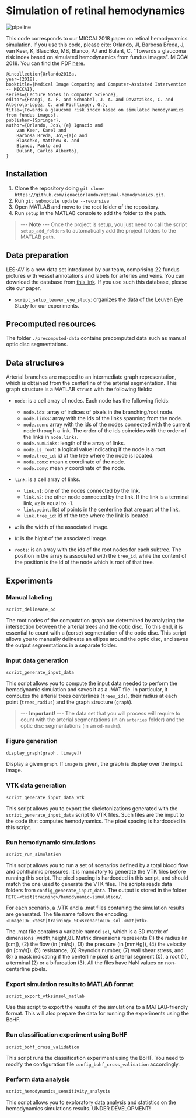 # Simulation of retinal hemodynamics

![pipeline](https://raw.githubusercontent.com/ignaciorlando/glaucoma-hemodynamics/master/miccai2018header.png)

This code corresponds to our MICCAI 2018 paper on retinal hemodynamics simulation. If you use this code, please cite:
Orlando, JI, Barbosa Breda, J, van Keer, K, Blaschko, MB, Blanco, PJ and Bulant, C. "Towards a glaucoma risk index based on simulated hemodynamics from fundus images". MICCAI 2018. 
You can find the PDF [here](https://arxiv.org/pdf/1805.10273.pdf).

```
@incollection{Orlando2018a,
year={2018},
booktitle={Medical Image Computing and Computer-Assisted Intervention -- MICCAI},
series={Lecture Notes in Computer Science},
editor={Frangi, A. F. and Schnabel, J. A. and Davatzikos, C. and Alberola-Lopez, C. and Fichtinger, G.},
title={Towards a glaucoma risk index based on simulated hemodynamics from fundus images},
publisher={Springer},
author={Orlando, Jos\'{e} Ignacio and
    van Keer, Karel and
    Barbosa Breda, Jo\~{a}o and
    Blaschko, Matthew B. and
    Blanco, Pablo and
    Bulant, Carlos Alberto},
}
```

## Installation

1. Clone the repository doing ```git clone https://github.com/ignaciorlando/retinal-hemodynamics.git```.
2. Run ```git submodule update --recursive```
3. Open MATLAB and move to the root folder of the repository.
4. Run ```setup``` in the MATLAB console to add the folder to the path.

> --- **Note** --- Once the project is setup, you just need to call the script ```setup_add_folders``` to automatically add the project folders to the MATLAB path.

## Data preparation

LES-AV is a new data set introduced by our team, comprising 22 fundus pictures with vessel annotations and labels for arteries and veins. You can download the database from [this link](). If you use such this database, please cite our paper.

- ```script_setup_leuven_eye_study```: organizes the data of the Leuven Eye Study for our experiments.

## Precomputed resources

The folder ```./precomputed-data``` contains precomputed data such as manual optic disc segmentations.

## Data structures

Arterial branches are mapped to an intermediate graph representation, which is obtained from the centerline of the arterial segmentation. This graph structure is a MATLAB ```struct``` with the following fields:

- ```node```: is a cell array of nodes. Each node has the following fields:
    - ```node.idx```: array of indices of pixels in the branching/root node.
    - ```node.links```: array with the ids of the links spanning from the node.
    - ```node.conn```: array with the ids of the nodes connected with the current node through a link. The order of the ids coincides with the order of the links in ```node.links```.
    - ```node.numLinks```: length of the array of links.
    - ```node.is_root```: a logical value indicating if the node is a root.
    - ```node.tree_id```: id of the tree where the node is located.
    - ```node.comx```: mean x coordinate of the node.
    - ```node.comy```: mean y coordinate of the node.

- ```link```: is a cell array of links.
    - ```link.n1```: one of the nodes connected by the link.
    - ```link.n2```: the other node connected by the link. If the link is a terminal link, ```n2``` is equal to -1.
    - ```link.point```: list of points in the centerline that are part of the link.
    - ```link.tree_id```: id of the tree where the link is located.

- ```w```: is the width of the associated image.
- ```h```: is the hight of the associated image.
- ```roots```: is an array with the ids of the root nodes for each subtree. The position in the array is associated with the ```tree_id```, while the content of the position is the id of the node which is root of that tree.




## Experiments

### Manual labeling

```script_delineate_od```

The root nodes of the computation graph are determined by analyzing the intersection between the arterial trees and the optic disc. To this end, it is essential to count with a (corse) segmentation of the optic disc. This script allows you to manually delineate an ellipse around the optic disc, and saves the output segmentations in a separate folder.

### Input data generation

```script_generate_input_data```

This script allows you to compute the input data needed to perform the hemodynamic simulation and saves it as a .MAT file. In particular, it computes the arterial trees centerlines (```trees_ids```), their radius at each point (```trees_radius```) and the graph structure (```graph```).

> --- **Important!** --- The data set that you will process will require to count with the arterial segmentations (in an ```arteries``` folder) and the optic disc segmentations (in an ```od-masks```).

### Figure generation

```display_graph(graph, [image])```

Display a given ```graph```. If ```image``` is given, the graph is display over the input image.

### VTK data generation

```script_generate_input_data_vtk```

This script allows you to export the skeletonizations generated with the ```script_generate_input_data``` script to VTK files.
Such files are the imput to the code that computes hemodynamics. The pixel spacing is hardcoded in this script.

### Run hemodynamic simulations

```script_run_simulation```

This script allows you to run a set of scenarios defined by a total blood flow and ophthalmic pressures.
It is mandatory to generate the VTK files before running this script.
The pixel spacing is hardcoded in this script, and should match the one used to generate the VTK files.
The scripts reads data folders from ```config_generate_input_data```.
The output is stored in the folder ```RITE-<test|training>/hemodynamic-simulation/```.

For each scenario, a .VTK and a .mat files contaning the simulation results are generated.
The file name follows the encoding: ```<ImageID>_<test|training>_SC<scenarioID>_sol.<mat|vtk>```.

The .mat file contains a variable named ```sol```, which is a 3D matrix of dimensions [width,height,8]. 
Matrix dimensions represents (1) the radius (in [cm]), (2) the flow (in [ml/s]), (3) the pressure (in [mmHg]), (4) the velocity (in [cm/s]), (5) resistance, (6) Reynolds number, (7) wall shear stress, and (8)
a mask indicating if the centerline pixel is arterial segment (0), a root (1), a terminal (2) or a bifurcation (3). All the files have NaN values on non-centerline pixels.

### Export simulation results to MATLAB format

```script_export_vtksimsol_matlab```

Use this script to export the results of the simulations to a MATLAB-friendly format. This will also prepare the data for running the experiments using the BoHF.

### Run classification experiment using BoHF

```script_bohf_cross_validation```

This script runs the classification experiment using the BoHF. You need to modify the configuration file ```config_bohf_cross_validation``` accordingly.

### Perform data analysis

```script_hemodynamics_sensitivity_analysis```

This script allows you to exploratory data analysis and statistics on the hemodynamics simulations results.
UNDER DEVELOPMENT!



